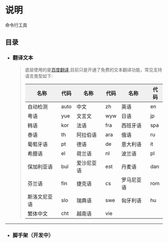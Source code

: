 # 说明

命令行工具

## 目录

- ### 翻译文本

  > 底层使用的是[百度翻译](http://api.fanyi.baidu.com/),目前只是开通了免费的文本翻译功能，常见支持语言类型如下:
  >
  > <table class="inner-html-table"><thead><tr style="background-color: #f0f0f0;"><th>名称</th><th>代码</th><th>名称</th><th>代码</th><th>名称</th><th>代码</th></tr></thead><tbody><tr><td>自动检测</td><td>auto</td><td>中文</td><td>zh</td><td>英语</td><td>en</td></tr><tr><td>粤语</td><td>yue</td><td>文言文</td><td>wyw</td><td>日语</td><td>jp</td></tr><tr><td>韩语</td><td>kor</td><td>法语</td><td>fra</td><td>西班牙语</td><td>spa</td></tr><tr><td>泰语</td><td>th</td><td>阿拉伯语</td><td>ara</td><td>俄语</td><td>ru</td></tr><tr><td>葡萄牙语</td><td>pt</td><td>德语</td><td>de</td><td>意大利语</td><td>it</td></tr><tr><td>希腊语</td><td>el</td><td>荷兰语</td><td>nl</td><td>波兰语</td><td>pl</td></tr><tr><td>保加利亚语</td><td>bul</td><td>爱沙尼亚语</td><td>est</td><td>丹麦语</td><td>dan</td></tr><tr><td>芬兰语</td><td>fin</td><td>捷克语</td><td>cs</td><td>罗马尼亚语</td><td>rom</td></tr><tr><td>斯洛文尼亚语</td><td>slo</td><td>瑞典语</td><td>swe</td><td>匈牙利语</td><td>hu</td></tr><tr><td>繁体中文</td><td>cht</td><td>越南语</td><td>vie</td><td>&nbsp;</td><td>&nbsp;</td></tr></tbody></table>

---

- ### 脚手架（开发中）
